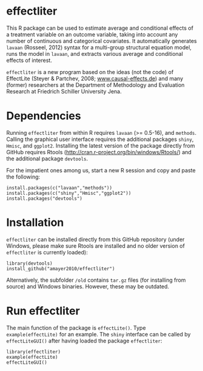 effectliter
=========

This R package can be used to estimate average and conditional effects of a treatment variable on an outcome variable, taking into
account any number of continuous and categorical covariates. It automatically generates `lavaan` (Rosseel, 2012) syntax for a multi-group structural equation model, runs the model in `lavaan`, and extracts various average and conditional effects of interest.

`effectliter` is a new program based on the ideas (not the code) of EffectLite (Steyer & Partchev, 2008; www.causal-effects.de) and many (former) researchers at the Department of Methodology and Evaluation Research at Friedrich Schiller University Jena.

Dependencies
=========

Running `effectliter` from within R requires `lavaan` (>= 0.5-16), and `methods`. Calling the graphical user interface requires the additional packages `shiny`, `Hmisc`, and `ggplot2`. Installing the latest version of the package directly from GitHub requires Rtools (http://cran.r-project.org/bin/windows/Rtools/) and the additional package `devtools`.

For the impatient ones among us, start a new R session and copy and paste the following:

```
install.packages(c("lavaan","methods"))
install.packages(c("shiny","Hmisc","ggplot2"))
install.packages("devtools")
```

Installation
=========

`effectliter` can be installed directly from this GitHub repository (under Windows, please make sure Rtools are installed and no older version of `effectliter` is currently loaded): 

```
library(devtools)
install_github("amayer2010/effectliter")
```

Alternatively, the subfolder `/old` contains `tar.gz` files (for installing from source) and Windows binaries. However, these may be outdated.


Run effectliter
=========

The main function of the package is `effectLite()`. Type `example(effectLite)` for an example. The `shiny` interface can be called by `effectLiteGUI()` after having loaded the package `effectliter`:

```
library(effectliter)
example(effectLite)
effectLiteGUI()
```
